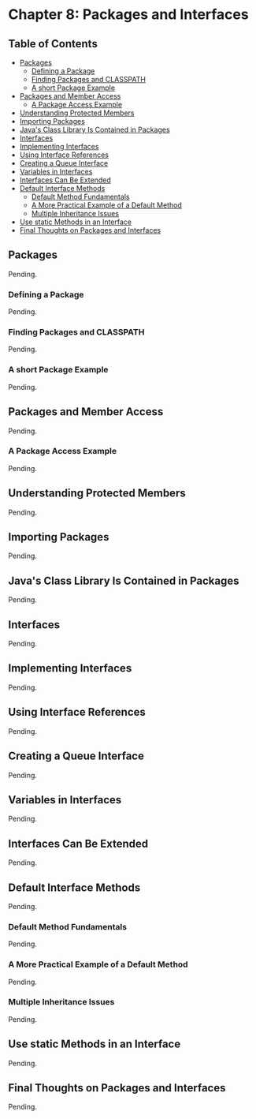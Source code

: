 # Chapter 8: Packages and Interfaces

## Table of Contents
* [Packages](#packages)
  * [Defining a Package](#defining-a-package)
  * [Finding Packages and CLASSPATH](#finding-packages-and-classpath)
  * [A short Package Example](#a-short-package-example)
* [Packages and Member Access](#packages-and-member-access)
  * [A Package Access Example](#a-package-access-example)
* [Understanding Protected Members](#understanding-protected-members)
* [Importing Packages](#importing-packages)
* [Java's Class Library Is Contained in Packages](#javas-class-library-is-contained-in-packages)
* [Interfaces](#interfaces)
* [Implementing Interfaces](#implementing-interfaces)
* [Using Interface References](#using-interface-references)
* [Creating a Queue Interface](#creating-a-queue-interface)
* [Variables in Interfaces](#variables-in-interfaces)
* [Interfaces Can Be Extended](#interfaces-can-be-extended)
* [Default Interface Methods](#default-interface-methods)
  * [Default Method Fundamentals](#default-method-fundamentals)
  * [A More Practical Example of a Default Method](#a-more-practical-example-of-a-default-method)
  * [Multiple Inheritance Issues](#multiple-inheritance-issues)
* [Use static Methods in an Interface](#use-static-methods-in-an-interface)
* [Final Thoughts on Packages and Interfaces](#final-thoughts-on-packages-and-interfaces)

## Packages

Pending.

### Defining a Package

Pending.

### Finding Packages and CLASSPATH

Pending.

### A short Package Example

Pending.

## Packages and Member Access

Pending.

### A Package Access Example

Pending.

## Understanding Protected Members

Pending.

## Importing Packages

Pending.

## Java's Class Library Is Contained in Packages

Pending.

## Interfaces

Pending.

## Implementing Interfaces

Pending.

## Using Interface References

Pending.

## Creating a Queue Interface

Pending.

## Variables in Interfaces

Pending.

## Interfaces Can Be Extended

Pending.

## Default Interface Methods

Pending.

### Default Method Fundamentals

Pending.

### A More Practical Example of a Default Method

Pending.

### Multiple Inheritance Issues

Pending.

## Use static Methods in an Interface

Pending.

## Final Thoughts on Packages and Interfaces

Pending.